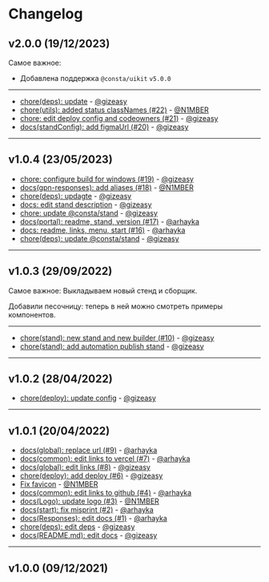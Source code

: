 # Changelog

## v2.0.0 (19/12/2023)
Самое важное:
- Добавлена поддержка `@consta/uikit` `v5.0.0`

---

- [chore(deps): update](https://github.com/consta-design-system/gpn-responses/commit/130a50fac1a2665d5b204fd975988b1f02e69739) - [@gizeasy](https://github.com/gizeasy)
- [chore(utils): added status classNames (#22)](https://github.com/consta-design-system/gpn-responses/commit/95fb6ddfc109b02b5ae196fffa2a3ae38be173ab) - [@N1MBER](https://github.com/N1MBER)
- [chore: edit deploy config and codeowners (#21)](https://github.com/consta-design-system/gpn-responses/commit/d115edc201731ee5065b8c984c2f5befafe4dee2) - [@gizeasy](https://github.com/gizeasy)
- [docs(standConfig): add figmaUrl (#20)](https://github.com/consta-design-system/gpn-responses/commit/3b8d2524098321090e68a1de70c0ea823bb63d40) - [@gizeasy](https://github.com/gizeasy)

--------------------

## v1.0.4 (23/05/2023)
- [chore: configure build for windows (#19)](https://github.com/consta-design-system/gpn-responses/commit/61cf5221e2e8590944e7378fa01822cc7a471de0) - [@gizeasy](https://github.com/gizeasy)
- [docs(gpn-responses): add aliases (#18)](https://github.com/consta-design-system/gpn-responses/commit/909cf9b693b16ccd8f8424d4c021ddefbb80a298) - [@N1MBER](https://github.com/N1MBER)
- [chore(deps): updagte](https://github.com/consta-design-system/gpn-responses/commit/d67b3b205c946c25ca2d1c826f70b061c73401ee) - [@gizeasy](https://github.com/gizeasy)
- [docs: edit stand description](https://github.com/consta-design-system/gpn-responses/commit/a501908cf206c4ee85759fe24c4b32db4807474e) - [@gizeasy](https://github.com/gizeasy)
- [chore: update @consta/stand](https://github.com/consta-design-system/gpn-responses/commit/87bee73460273f713d2eca43a368238407baff4a) - [@gizeasy](https://github.com/gizeasy)
- [docs(portal): readme, stand, version (#17)](https://github.com/consta-design-system/gpn-responses/commit/238e4f2065af592bcef59bef586f3dd180613c1b) - [@arhayka](https://github.com/arhayka)
- [docs: readme, links, menu, start (#16)](https://github.com/consta-design-system/gpn-responses/commit/0076940698d2f7e0e9b8312701fbe3503519d4db) - [@arhayka](https://github.com/arhayka)
- [chore(deps): update @consta/stand](https://github.com/consta-design-system/gpn-responses/commit/686035a577bedf75cfdac3659c55611ea444e87c) - [@gizeasy](https://github.com/gizeasy)

--------------------

## v1.0.3 (29/09/2022)
Самое важное:
Выкладываем новый стенд и сборщик.

Добавили песочницу: теперь в ней можно смотреть примеры компонентов.

---

- [chore(stand): new stand and new builder (#10)](https://github.com/consta-design-system/gpn-responses/commit/93663a2f124e572b07ae15fba542622941bc356a) - [@gizeasy](https://github.com/gizeasy)
- [chore(stand): add automation publish stand](https://github.com/consta-design-system/gpn-responses/commit/bf7f8c822785305931fe86cf29167521dc7d2df7) - [@gizeasy](https://github.com/gizeasy)

--------------------

## v1.0.2 (28/04/2022)
- [chore(deploy): update config](https://github.com/consta-design-system/gpn-responses/commit/97679d09c9a491f6a1d15a8ca6a361e7c5b5aa76) - [@gizeasy](https://github.com/gizeasy)

--------------------

## v1.0.1 (20/04/2022)
- [docs(global): replace url (#9)](https://github.com/consta-design-system/gpn-responses/commit/fd8dc07aef77160e865fa19507bf4fc0f1fc3f65) - [@arhayka](https://github.com/arhayka)
- [docs(common): edit links to vercel (#7)](https://github.com/consta-design-system/gpn-responses/commit/5b886666390721a5c9a20776a844b4808d0ccddd) - [@arhayka](https://github.com/arhayka)
- [docs(global): edit links (#8)](https://github.com/consta-design-system/gpn-responses/commit/5e6c46474426dce180a0bfbdca51d05b6c18d154) - [@gizeasy](https://github.com/gizeasy)
- [chore(deploy): add deploy (#6)](https://github.com/consta-design-system/gpn-responses/commit/9f3f6fe2c736c4700d7267e0fa2bb57fc889032f) - [@gizeasy](https://github.com/gizeasy)
- [Fix favicon](https://github.com/consta-design-system/gpn-responses/commit/2e778959079b82f8c61c270e02b652f42adcc044) - [@N1MBER](https://github.com/N1MBER)
- [docs(common): edit links to github (#4)](https://github.com/consta-design-system/gpn-responses/commit/8406d4ddb82548e9b4372edc514176939ca455c3) - [@arhayka](https://github.com/arhayka)
- [docs(Logo): update logo (#3)](https://github.com/consta-design-system/gpn-responses/commit/d2c81e10c50f1b73b7ec78f4d2d0c9687ede15dc) - [@N1MBER](https://github.com/N1MBER)
- [docs(start): fix misprint (#2)](https://github.com/consta-design-system/gpn-responses/commit/63f2995b37d23f4b89795b6981939a6bea129ba3) - [@arhayka](https://github.com/arhayka)
- [docs(Responses): edit docs (#1)](https://github.com/consta-design-system/gpn-responses/commit/bcfbbe3f6fdb0e7fa7911bb9ec7ae741d1c95d90) - [@arhayka](https://github.com/arhayka)
- [chore(deps): edit deps](https://github.com/consta-design-system/gpn-responses/commit/7edbd45bf16f77d203610736b44780e526285c1b) - [@gizeasy](https://github.com/gizeasy)
- [docs(README.md): edit docs](https://github.com/consta-design-system/gpn-responses/commit/50c1e7c967c66346fc1877e1238ce15f8fa5a975) - [@gizeasy](https://github.com/gizeasy)

--------------------

## v1.0.0 (09/12/2021)


